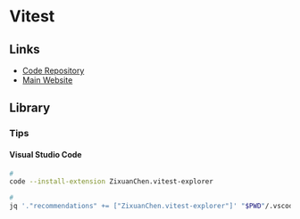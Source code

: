 # Vitest

## Links

- [Code Repository](https://github.com/vitest-dev/vitest)
- [Main Website](https://vitest.dev)

<!--
pnpm add @vitest/coverage-c8 vitest -D

"test": "vitest run",
"test:cov": "vitest run --coverage"
-->

## Library

### Tips

#### Visual Studio Code

```sh
#
code --install-extension ZixuanChen.vitest-explorer

#
jq '."recommendations" += ["ZixuanChen.vitest-explorer"]' "$PWD"/.vscode/extensions.json | sponge "$PWD"/.vscode/extensions.json
```
